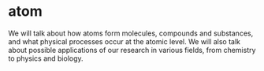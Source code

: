 # atom
We will talk about how atoms form molecules, compounds and substances, and what physical processes occur at the atomic level. We will also talk about possible applications of our research in various fields, from chemistry to physics and biology.
